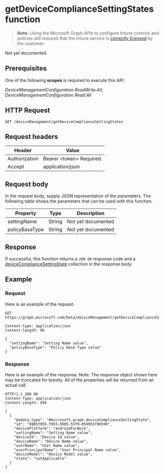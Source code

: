 ﻿# getDeviceComplianceSettingStates function

> **Note:** Using the Microsoft Graph APIs to configure Intune controls and policies still requires that the Intune service is [correctly licensed](https://go.microsoft.com/fwlink/?linkid=839381) by the customer.

Not yet documented
## Prerequisites
One of the following **scopes** is required to execute this API:

*DeviceManagementConfiguration.ReadWrite.All; DeviceManagementConfiguration.Read.All*
## HTTP Request
<!-- {
  "blockType": "ignored"
}
-->
```http
GET /deviceManagement/getDeviceComplianceSettingStates
```

## Request headers
|Header|Value|
|---|---|
|Authorization|Bearer &lt;token&gt; Required.|
|Accept|application/json|

## Request body
In the request body, supply JSON representation of the parameters.
The following table shows the parameters that can be used with this function.

|Property|Type|Description|
|---|---|---|
|settingName|String|Not yet documented|
|policyBaseType|String|Not yet documented|



## Response
If successful, this function returns a `200 OK` response code and a [deviceComplianceSettingState](../resources/intune_deviceconfig_devicecompliancesettingstate.md) collection in the response body.

## Example
### Request
Here is an example of the request.
```http
GET https://graph.microsoft.com/beta/deviceManagement/getDeviceComplianceSettingStates

Content-type: application/json
Content-length: 90

{
  "settingName": "Setting Name value",
  "policyBaseType": "Policy Base Type value"
}
```

### Response
Here is an example of the response. Note: The response object shown here may be truncated for brevity. All of the properties will be returned from an actual call.
```http
HTTP/1.1 200 OK
Content-Type: application/json
Content-Length: 456

[
  {
    "@odata.type": "#microsoft.graph.deviceComplianceSettingState",
    "id": "9905f955-f955-9905-55f9-059955f90599",
    "devicePlatform": "androidForWork",
    "settingName": "Setting Name value",
    "deviceId": "Device Id value",
    "deviceName": "Device Name value",
    "userName": "User Name value",
    "userPrincipalName": "User Principal Name value",
    "deviceModel": "Device Model value",
    "state": "notApplicable"
  }
]
```



